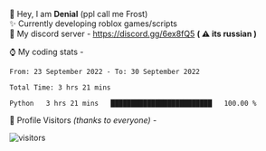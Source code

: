 🤚 Hey, I am **Denial** (ppl call me Frost)  
✨ Currently developing roblox games/scripts  
💎  My discord server - https://discord.gg/6ex8fQ5 **( ⚠ its russian )**  

⌚ My coding stats -

<!--START_SECTION:waka-->

```text
From: 23 September 2022 - To: 30 September 2022

Total Time: 3 hrs 21 mins

Python   3 hrs 21 mins   █████████████████████████   100.00 %
```

<!--END_SECTION:waka-->

🧥 Profile Visitors *(thanks to everyone)* -  
  
![visitors](https://visitor-badge.glitch.me/badge?page_id=FrostX-Official.FrostX-Official)
